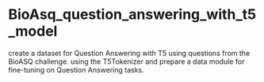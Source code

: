 # BioAsq_question_answering_with_t5_model
create a dataset for Question Answering with T5 using questions from the BioASQ challenge. using the T5Tokenizer and prepare a data module for fine-tuning on Question Answering tasks.
